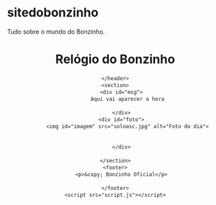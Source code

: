 # sitedobonzinho
Tudo sobre o mundo do Bonzinho.
<html lang="pt-br">
<head>
    <meta charset="UTF-8">
    <meta http-equiv="X-UA-Compatible" content="IE=edge">
    <meta name="viewport" content="width=device-width, initial-scale=1.0">
    <title>Site do Bonzinho</title>
    <link rel="stylesheet" href="estilo..css">
</head>
<body onload="carregar()">
    <header>
        <h1>Relógio do Bonzinho </h1>

    </header>
    <section>
        <div id="msg">
            Aqui vai aparecer a hora

        </div>
        <div id="foto">
            <img id="imagem" src="solnasc.jpg" alt="Foto do dia">
            

        </div>

    </section>
    <footer>
        <p>&copy; Bonzinho Oficial</p>

    </footer>
    <script src="script.js"></script>
    
</body>
</html>
